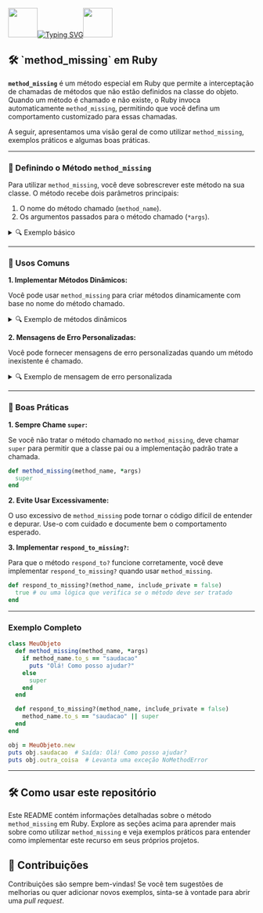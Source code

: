<img align="margin-right: 100px;" src="https://static.wikia.nocookie.net/tibia/images/a/a9/Giant_Ruby.gif/revision/latest?cb=20181107134532&path-prefix=en&format=original" width="60" height="60">[![Typing SVG](https://readme-typing-svg.herokuapp.com?font=Oswald&weight=500&size=30&pause=1000&color=C00F0F&center=true&vCenter=true&width=435&lines=method_missing+em+Ruby)](https://git.io/typing-svg)<img align="margin-left: 100px;" src="https://static.wikia.nocookie.net/tibia/images/a/a9/Giant_Ruby.gif/revision/latest?cb=20181107134532&path-prefix=en&format=original" width="60" height="60">

<h2>🛠️ `method_missing` em Ruby</h2>

**`method_missing`** é um método especial em Ruby que permite a interceptação de chamadas de métodos que não estão definidos na classe do objeto. Quando um método é chamado e não existe, o Ruby invoca automaticamente `method_missing`, permitindo que você defina um comportamento customizado para essas chamadas.

A seguir, apresentamos uma visão geral de como utilizar `method_missing`, exemplos práticos e algumas boas práticas.

---

### 📌 Definindo o Método `method_missing`

Para utilizar `method_missing`, você deve sobrescrever este método na sua classe. O método recebe dois parâmetros principais:

1. O nome do método chamado (`method_name`).
2. Os argumentos passados para o método chamado (`*args`).

<details>
<summary>🔍 Exemplo básico</summary>

```ruby
class MeuObjeto
  def method_missing(method_name, *args)
    puts "Você tentou chamar o método: #{method_name} com os argumentos: #{args.inspect}"
  end
end

obj = MeuObjeto.new
obj.qualquer_metodo("argumento1", "argumento2")
```

Saída esperada:

```
Você tentou chamar o método: qualquer_metodo com os argumentos: ["argumento1", "argumento2"]
```

</details>

---

### 🧩 Usos Comuns

**1. Implementar Métodos Dinâmicos:**

Você pode usar `method_missing` para criar métodos dinamicamente com base no nome do método chamado.

<details>
<summary>🔍 Exemplo de métodos dinâmicos</summary>

```ruby
class Calculadora
  def method_missing(method_name, *args)
    if method_name.to_s =~ /^soma_(\d+)_e_(\d+)$/
      a = $1.to_i
      b = $2.to_i
      a + b
    else
      super
    end
  end
end

calc = Calculadora.new
puts calc.soma_3_e_4  # Saída: 7
```

</details>

**2. Mensagens de Erro Personalizadas:**

Você pode fornecer mensagens de erro personalizadas quando um método inexistente é chamado.

<details>
<summary>🔍 Exemplo de mensagem de erro personalizada</summary>

```ruby
class MeuObjeto
  def method_missing(method_name, *args)
    puts "Método #{method_name} não encontrado. Verifique o nome do método e tente novamente."
  end
end

obj = MeuObjeto.new
obj.metodo_inexistente
```

Saída esperada:

```
Método metodo_inexistente não encontrado. Verifique o nome do método e tente novamente.
```

</details>

---

### 🧩 Boas Práticas

**1. Sempre Chame `super`:**

Se você não tratar o método chamado no `method_missing`, deve chamar `super` para permitir que a classe pai ou a implementação padrão trate a chamada.

```ruby
def method_missing(method_name, *args)
  super
end
```

**2. Evite Usar Excessivamente:**

O uso excessivo de `method_missing` pode tornar o código difícil de entender e depurar. Use-o com cuidado e documente bem o comportamento esperado.

**3. Implementar `respond_to_missing?`:**

Para que o método `respond_to?` funcione corretamente, você deve implementar `respond_to_missing?` quando usar `method_missing`.

```ruby
def respond_to_missing?(method_name, include_private = false)
  true # ou uma lógica que verifica se o método deve ser tratado
end
```

---

### Exemplo Completo

```ruby
class MeuObjeto
  def method_missing(method_name, *args)
    if method_name.to_s == "saudacao"
      puts "Olá! Como posso ajudar?"
    else
      super
    end
  end

  def respond_to_missing?(method_name, include_private = false)
    method_name.to_s == "saudacao" || super
  end
end

obj = MeuObjeto.new
puts obj.saudacao  # Saída: Olá! Como posso ajudar?
puts obj.outra_coisa  # Levanta uma exceção NoMethodError
```

---

## 🛠️ Como usar este repositório

Este README contém informações detalhadas sobre o método `method_missing` em Ruby. Explore as seções acima para aprender mais sobre como utilizar `method_missing` e veja exemplos práticos para entender como implementar este recurso em seus próprios projetos.

## 🤝 Contribuições

Contribuições são sempre bem-vindas! Se você tem sugestões de melhorias ou quer adicionar novos exemplos, sinta-se à vontade para abrir uma *pull request*.
